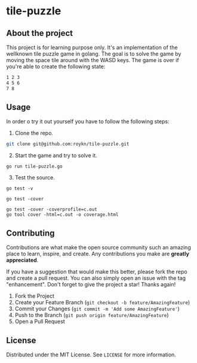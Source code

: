 # tile-puzzle

## About the project
This project is for learning purpose only. It's an implementation of the wellknown tile puzzle game in golang.
The goal is to solve the game by moving the space tile around with the WASD keys. The game is over if you're
able to create the following state:

```bash
1 2 3
4 5 6
7 8
```

## Usage
In order o try it out yourself you have to follow the following steps:

1. Clone the repo.
```bash
git clone git@github.com:roykn/tile-puzzle.git
```

2. Start the game and try to solve it.
```
go run tile-puzzle.go
```

3. Test the source.
```
go test -v
```
```
go test -cover
```
```
go test -cover -coverprofile=c.out
go tool cover -html=c.out -o coverage.html
```

## Contributing
Contributions are what make the open source community such an amazing place to learn, inspire, and create. Any contributions you make are **greatly appreciated**.

If you have a suggestion that would make this better, please fork the repo and create a pull request. You can also simply open an issue with the tag "enhancement".
Don't forget to give the project a star! Thanks again!

1. Fork the Project
2. Create your Feature Branch (`git checkout -b feature/AmazingFeature`)
3. Commit your Changes (`git commit -m 'Add some AmazingFeature'`)
4. Push to the Branch (`git push origin feature/AmazingFeature`)
5. Open a Pull Request

## License
Distributed under the MIT License. See `LICENSE` for more information.